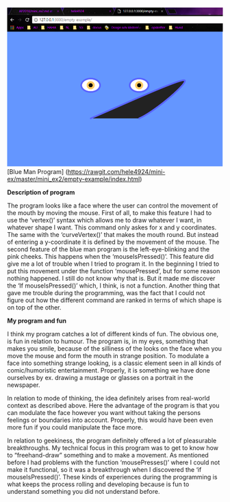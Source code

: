 ![alt text](mini_ex2.PNG "blue man program") 
[Blue Man Program] (https://rawgit.com/hele4924/mini-ex/master/mini_ex2/empty-example/index.html)


**Description of program**

The program looks like a face where the user can control the movement of the mouth by moving the mouse. First of all, to make this feature I had to use the ‘vertex()’ syntax which allows me to draw whatever I want, in whatever shape I want. This command only askes for x and y coordinates. The same with the ‘curveVertex()’ that makes the mouth round. But instead of entering a y-coordinate it is defined by the movement of the mouse. 
The second feature of the blue man program is the left-eye-blinking and the pink cheeks. This happens when the ‘mouseIsPressed()’. This feature did give me a lot of trouble when I tried to program it. In the beginning I tried to put this movement under the function ‘mousePressed’, but for some reason nothing happened. I still do not know why that is. But it made me discover the ‘If mouseIsPressed()’ which, I think, is not a function. 
Another thing that gave me trouble during the programming, was the fact that I could not figure out how the different command are ranked in terms of which shape is on top of the other. 


**My program and fun**

I think my program catches a lot of different kinds of fun. The obvious one, is fun in relation to humour. The program is, in my eyes, something that makes you smile, because of the silliness of the looks on the face when you move the mouse and form the mouth in strange position. To modulate a face into something strange looking, is a classic element seen in all kinds of comic/humoristic entertainment. Properly, it is something we have done ourselves by ex. drawing a mustage or glasses on a portrait in the newspaper. 

In relation to mode of thinking, the idea definitely arises from real-world context as described above. Here the advantage of the program is that you can modulate the face however you want without taking the persons feelings or boundaries into account. Properly, this would have been even more fun if you could manipulate the face more. 

In relation to geekiness, the program definitely offered a lot of pleasurable breakthroughs. My technical focus in this program was to get to know how to “freehand-draw” something and to make a movement. As mentioned before I had problems with the function ‘mousePresses()’ where I could not make it functional, so it was a breakthrough when I discovered the ‘if mouseIsPressed()’. These kinds of experiences during the programming is what keeps the process rolling and developing because is fun to understand something you did not understand before. 

